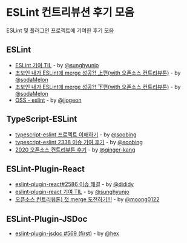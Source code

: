 

# ESLint 컨트리뷰션 후기 모음

ESLint 및 플러그인 프로젝트에 기여한 후기 모음

## ESLint 

- [ESLint 기여 TIL](https://github.com/sunghyunjo/TIL/blob/master/etc/ESLint%20Contribution%20review.md) - by [@sunghyunjo](https://github.com/sunghyunjo) 
- [초보인 내가 ESLint에 merge 성공?! 上편(with 오픈소스 컨트리뷰톤)](https://velog.io/@soda-melon/eslint-contributed1) - by [@sodaMelon](https://github.com/sodaMelon)
- [초보인 내가 ESLint에 merge 성공?! 下편(with 오픈소스 컨트리뷰톤)](https://velog.io/@soda-melon/eslint-contributed2) - by [@sodaMelon](https://github.com/sodaMelon)
- [OSS - eslint](https://jjogeon.github.io/posts/OSS-eslint/) - by [@jjogeon](https://github.com/JJoGeon)

## TypeScript-ESLint

- [typescript-eslint 프로젝트 이해하기](https://blog.naver.com/qls0147/222087641506) - by [@soobing](https://github.com/soobing)
- [typescript-eslint 2338 이슈 기여 후기](https://blog.naver.com/qls0147/222082041854) - by [@soobing](https://github.com/soobing)
- [2020 오픈소스 컨트리뷰톤 후기](https://gingerkang.tistory.com/93) - by [@ginger-kang](https://github.com/ginger-kang)

## ESLint-Plugin-React

- [eslint-plugin-react#2586 이슈 해결](https://dididy.github.io/til/retrospect/2020-08-contributhon) - by [@dididy](https://github.com/dididy)
- [eslint-plugin-react 기여 TIL](https://github.com/sunghyunjo/TIL/blob/master/etc/eslint-plugin-react%20contribution%20review.md) - by [@sunghyunjo](https://github.com/sunghyunjo) 
- [오픈소스 컨트리뷰톤) 첫 merge 도전하기!!!](https://velog.io/@jacob0122/%EC%98%A4%ED%94%88%EC%86%8C%EC%8A%A4-%EC%BB%A8%ED%8A%B8%EB%A6%AC%EB%B7%B0%ED%86%A4-%EC%B2%AB-merge-%EB%8F%84%EC%A0%84%ED%95%98%EA%B8%B0) - by [@moong0122](https://github.com/Moong0122)

## ESLint-Plugin-JSDoc

- [eslint-plugin-jsdoc #569 (first)](https://hyex.github.io/unclassified/2020/09/09/uncalssified-contribution1/) - by [@hex](https://github.com/hyex)




